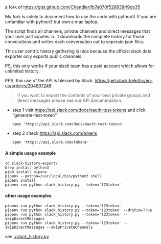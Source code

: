 a fork of https://gist.github.com/Chandler/fb7a070f52883849de35

My fork is solely to document how to use the code with python3. If you are
unfamiliar with python3 but own a mac laptop.

The script finds all channels, private channels and direct messages
that your user participates in. it downloads the complete history for
those converations and writes each conversation out to seperate json files.

This user centric history gathering is nice because the official slack data exporter
only exports public channels.

PS, this only works if your slack team has a paid account which allows for unlimited history.

PPS, this use of the API is blessed by Slack.
https://get.slack.help/hc/en-us/articles/204897248

> If you want to export the contents of your own private groups and direct messages please see our API documentation.

- step 1 visit https://api.slack.com/docs/oauth-test-tokens and click "generate-test-token"

  ```shell
  open 'https://api.slack.com/docs/oauth-test-tokens'
  ```

- step 2 check https://api.slack.com/tokens

  ```shell
  open 'https://api.slack.com/tokens'
  ```

#### A simple usage example

```shell
cd slack-history-export/
brew install python3
pip3 install pipenv
pipenv --python=/usr/local/bin/python3 shell
pipenv install
pipenv run python slack_history.py --token='123token'
```

#### other usage examples

```shell
pipenv run python slack_history.py --token='123token'
pipenv run python slack_history.py --token='123token' --dryRun=True
pipenv run python slack_history.py --token='123token' --skipDirectMessages
pipenv run python slack_history.py --token='123token' --skipDirectMessages --skipPrivateChannels
```

see [./slack_history.py](slack_history.py)
